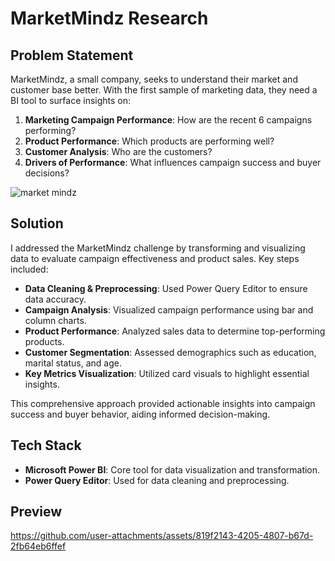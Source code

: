 # MarketMindz Research

## Problem Statement
MarketMindz, a small company, seeks to understand their market and customer base better. With the first sample of marketing data, they need a BI tool to surface insights on:

1. **Marketing Campaign Performance**: How are the recent 6 campaigns performing?
2. **Product Performance**: Which products are performing well?
3. **Customer Analysis**: Who are the customers?
4. **Drivers of Performance**: What influences campaign success and buyer decisions?

![market mindz](https://github.com/user-attachments/assets/3797f290-0478-4dff-a15e-9505fc7251ad)

## Solution
I addressed the MarketMindz challenge by transforming and visualizing data to evaluate campaign effectiveness and product sales. Key steps included:

- **Data Cleaning & Preprocessing**: Used Power Query Editor to ensure data accuracy.
- **Campaign Analysis**: Visualized campaign performance using bar and column charts.
- **Product Performance**: Analyzed sales data to determine top-performing products.
- **Customer Segmentation**: Assessed demographics such as education, marital status, and age.
- **Key Metrics Visualization**: Utilized card visuals to highlight essential insights.

This comprehensive approach provided actionable insights into campaign success and buyer behavior, aiding informed decision-making.

## Tech Stack
- **Microsoft Power BI**: Core tool for data visualization and transformation.
- **Power Query Editor**: Used for data cleaning and preprocessing.

## Preview

https://github.com/user-attachments/assets/819f2143-4205-4807-b67d-2fb64eb6ffef
